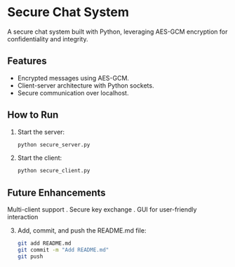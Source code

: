 # Secure Chat System
A secure chat system built with Python, leveraging AES-GCM encryption for confidentiality and integrity.

## Features
- Encrypted messages using AES-GCM.
- Client-server architecture with Python sockets.
- Secure communication over localhost.

## How to Run
1. Start the server:
   ```bash
   python secure_server.py
2. Start the client:
   ```bash
   python secure_client.py
## Future Enhancements
  Multi-client support
. Secure key exchange
. GUI for user-friendly interaction

3. Add, commit, and push the README.md file:
   ```bash
   git add README.md
   git commit -m "Add README.md"
   git push
  
